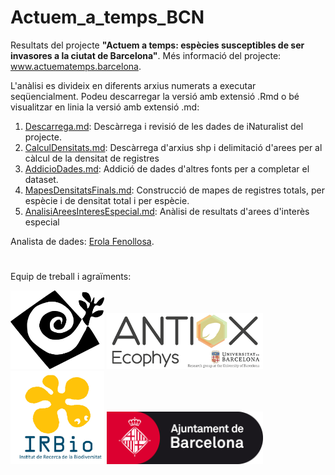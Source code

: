 # Actuem_a_temps_BCN
Resultats del projecte **"Actuem a temps: espècies susceptibles de ser invasores a la ciutat de Barcelona"**. Més informació del projecte: www.actuematemps.barcelona. 



L'anàlisi es divideix en diferents arxius numerats a executar seqüencialment. Podeu descarregar la versió amb extensió .Rmd o bé visualitzar en linia la versió amb extensió .md:
1. [Descarrega.md](https://github.com/erolafr/Actuem_a_temps_BCN/blob/main/1Descarrega.md): Descàrrega i revisió de les dades de iNaturalist del projecte.
2. [CalculDensitats.md](https://github.com/erolafr/Actuem_a_temps_BCN/blob/main/2CalculDensitats.md): Descàrrega d'arxius shp i delimitació d'arees per al càlcul de la densitat de registres
3. [AddicioDades.md](https://github.com/erolafr/Actuem_a_temps_BCN/blob/main/3AddicioDades.md): Addició de dades d'altres fonts per a completar el dataset.
4. [MapesDensitatsFinals.md](https://github.com/erolafr/Actuem_a_temps_BCN/blob/main/4MapesDensitatsFinals.md): Construcció de mapes de registres totals, per espècie i de densitat total i per espècie.
5. [AnalisiAreesInteresEspecial.md](https://github.com/erolafr/Actuem_a_temps_BCN/blob/main/5AnalisiAreesInteresEspecial.md): Anàlisi de resultats d'arees d'interès especial


Analista de dades: [Erola Fenollosa](https://erolafenollosa.weebly.com/).

#
Equip de treball i agraïments:


[<img src="https://github.com/erolafr/Actuem_a_temps_BCN/blob/main/Files/logosol.png" width="150"/>](www.actuematemps.barcelona) [<img src="https://github.com/erolafr/Actuem_a_temps_BCN/blob/main/Files/Antiox%20ecophys%20logo%20web.png" width="250"/>](http://antiox-ecophys.com/) [<img src="https://github.com/erolafr/Actuem_a_temps_BCN/blob/main/Files/00419_foto_article.jpg" width="150"/>](http://www.ub.edu/irbio/) [<img src="https://github.com/erolafr/Actuem_a_temps_BCN/blob/main/Files/Ajuntament-BCN-logo.jpg" width="250"/>](https://ajuntament.barcelona.cat/ca/)
